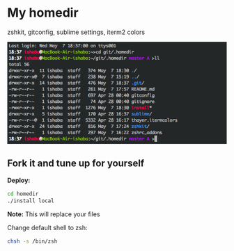 My homedir
======
zshkit, gitconfig, sublime settings, iterm2 colors

![alt text](https://raw.githubusercontent.com/ishaba/homedir/master/screenshot.png "screenshot")

Fork it and tune up for yourself
------

**Deploy:**
```bash
cd homedir
./install local
```
**Note:** This will replace your files

Change default shell to zsh:

```bash
chsh -s /bin/zsh
```
